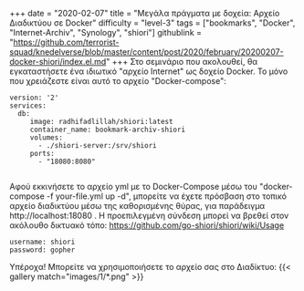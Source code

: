 +++
date = "2020-02-07"
title = "Μεγάλα πράγματα με δοχεία: Αρχείο Διαδικτύου σε Docker"
difficulty = "level-3"
tags = ["bookmarks", "Docker", "Internet-Archiv", "Synology", "shiori"]
githublink = "https://github.com/terrorist-squad/knedelverse/blob/master/content/post/2020/february/20200207-docker-shiori/index.el.md"
+++
Στο σεμινάριο που ακολουθεί, θα εγκαταστήσετε ένα ιδιωτικό "αρχείο Internet" ως δοχείο Docker. Το μόνο που χρειάζεστε είναι αυτό το αρχείο "Docker-compose":
```
version: '2'
services:
  db:
     image: radhifadlillah/shiori:latest
     container_name: bookmark-archiv-shiori
     volumes:
       - ./shiori-server:/srv/shiori
     ports:
       - "18080:8080"


```
Αφού εκκινήσετε το αρχείο yml με το Docker-Compose μέσω του "docker-compose -f your-file.yml up -d", μπορείτε να έχετε πρόσβαση στο τοπικό αρχείο διαδικτύου μέσω της καθορισμένης θύρας, για παράδειγμα http://localhost:18080 . Η προεπιλεγμένη σύνδεση μπορεί να βρεθεί στον ακόλουθο δικτυακό τόπο: https://github.com/go-shiori/shiori/wiki/Usage
```
username: shiori
password: gopher

```
Υπέροχα! Μπορείτε να χρησιμοποιήσετε το αρχείο σας στο Διαδίκτυο:
{{< gallery match="images/1/*.png" >}}
